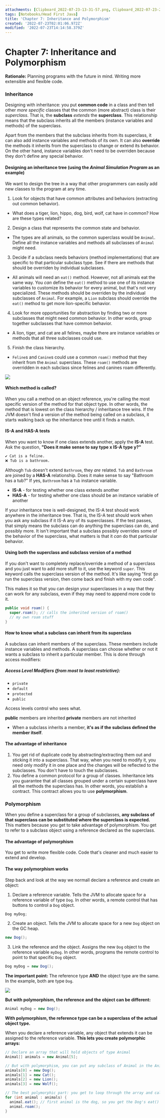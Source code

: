 ```yaml
---
attachments: [Clipboard_2022-07-23-13-31-57.png, Clipboard_2022-07-23-20-16-11.png]
tags: [Notebooks/Head First Java]
title: 'Chapter 7: Inheritance and Polymorphism'
created: '2022-07-23T02:01:06.972Z'
modified: '2022-07-23T14:14:58.379Z'
---
```


# Chapter 7: Inheritance and Polymorphism

__Rationale:__ Planning programs with the future in mind. Writing more extensible and flexible code.

### Inheritance

Designing with inheritance: you put __common code__ in a class and then tell other _more specific_ classes that the common (more abstract) class is their _superclass_. That is, the __subclass__ _extends_ the __superclass__. This relationship means that the subclass inherits all the members (instance variables and methods) of the superclass.

Apart from the members that the subclass inherits from its superclass, it can also add instance variables and methods of its own. It can also __override__ the methods it inherits from the superclass to change or extend its behavior. On the other hand, instance variables don't need to be overriden because they don't define any special behavior. 

#### Designing an inheritance tree (using the _Animal Simulation Program_ as an example)

We want to design the tree in a way that other programmers can easily add new classes to the program at any time.

1. Look for objects that have common attributes and behaviors (extracting out common behavior).
  - What does a tiger, lion, hippo, dog, bird, wolf, cat have in common? How are these types related?
2. Design a class that represents the common state and behavior.
  - The types are all animals, so the common superclass would be `Animal`. Define all the instance variables and methods all subclasses of `Animal` might need.
3. Decide if a subclass needs behaviors (method implementations) that are specific to that particular subclass type. See if there are methods that should be overriden by individual subclasses. 
  - All animals will need an `eat()` method. However, not all animals eat the same way. You _can_ define the `eat()` method to use one of its instance variables to customize its behavior for every animal, but that's not very specialized. These methods should be overriden by the individual subclasses of `Animal`. For example, a `Lion` subclass should override the `eat()` method to get more lion-specific behavior.
4. Look for more opportunities for abstraction by finding two or more subclasses that might need common behavior. In other words, group together subclasses that have common behavior.
  - A lion, tiger, and cat are all felines, maybe there are instance variables or methods that all three subclasses could use. 
5. Finish the class hierarchy.
  - `Feline`s and `Canine`s could use a common `roam()` method that they inherit from the `Animal` superclass. These `roam()` methods are overridden in each subclass since felines and canines roam differently.

  ![](@attachment/Clipboard_2022-07-23-13-31-57.png)

#### Which method is called?

When you call a method on an object reference, you're calling the most specific version of the method for that object type. In other words, the method that is lowest on the class hierarchy / inheritance tree wins. If the JVM doesn't find a version of the method being called on a subclass, it starts walking back up the inheritance tree until it finds a match. 


#### IS-A and HAS-A tests

When you want to know if one class extends another, apply the __IS-A__ test. Ask the question, __"Does it make sense to say type x IS-A type y?"__

```sh
✔️ Cat is a feline.
❌ Tub is a bathroom.
```

Although `Tub` doesn't extend `Bathroom`, they _are_ related. `Tub` and `Bathroom` are joined by a __HAS-A__ relationship. Does it make sense to say "Bathroom has a tub?" If yes, `Bathroom` has a `Tub` instance variable. 

- __IS-A__ - for testing whether one class extends another
- __HAS-A__ - for testing whether one class should be an instance variable of another

If your inheritance tree is well-designed, the IS-A test should work anywhere in the inheritance tree. That is, the IS-A test should work when you ask any subclass if it IS-A any of its superclasses. If the test passes, that simply means the subclass can do anything the superclass can do, and possibly more. It isn't important that a subclass possibly overrides some of the behavior of the superclass, what matters is that it _can_ do that particular behavior.

#### Using both the superclass and subclass version of a method

If you don't want to completely replace/override a method of a superclass and you just want to add more stuff to it, use the keyword `super`. This keyword calls the superclass version of the method. It's like saying "first go run the superclass version, then come back and finish with my own code". 

This makes it so that you can design your superclasses in a way that they can work for any subclass, even if they may need to append more code to it. 

```java
public void roam() {
  super.roam(); // calls the inherited version of roam()
  // my own roam stuff
}
```

#### How to know what a subclass can inherit from its superclass

A subclass can inherit members of the superclass. These members include instance variables and methods. A superclass can choose whether or not it wants a subclass to inherit a particular member. This is done through access modifiers:

##### Access Level Modifiers (from most to least restrictive):
- `private`
- `default`
- `protected`
- `public`

Access levels control who sees what. 

__public__ members are inherited
__private__ members are not inherited

* When a subclass inherits a member, __it's as if the subclass defined the member itself__.

#### The advantage of inheritance

1. You get rid of duplicate code by abstracting/extracting them out and sticking it into a superclass. That way, when you need to modify it, you need only modify it in one place and the changes will be reflected to the subclasses. You don't have to touch the subclasses. 
2. You define a common protocol for a group of classes. Inheritance lets you guarantee that all classes grouped under a certain superclass have all the methods the superclass has. In other words, you establish a contract. This contract allows you to use __polymorphism__.

### Polymorphism

When you define a superclass for a group of subclasses, __any subclass of that superclass can be substituted where the superclass is expected.__ This matters because you get to take advantage of polymorphism. You get to refer to a subclass object using a reference declared as the superclass. 

#### The advantage of polymorphism

You get to write more flexible code. Code that's cleaner and much easier to extend and develop.

#### The way polymorphism works

Step back and look at the way we normall declare a reference and create an object:

1. Declare a reference variable. Tells the JVM to allocate space for a reference variable of type `Dog`. In other words, a remote control that has buttons to control a `Dog` object.
```java
Dog myDog;
```

2. Create an object. Tells the JVM to allocate space for a new `Dog` object on the GC heap.
```java
new Dog();
```

3. Link the reference and the object. Assigns the new `Dog` object to the reference variable `myDog`. In other words, programs the remote control to point to that specific `Dog` object.
```java
Dog myDog = new Dog();
```

__The important point:__ The reference type __AND__ the object type are the same. In the example, both are type `Dog`.

![](@attachment/Clipboard_2022-07-23-20-16-11.png)

__But with polymorphism, the reference and the object can be different:__

```java
Animal myDog = new Dog();
```

__With polymorphism, the reference type can be a superclass of the actual object type.__

When you declare a reference variable, any object that extends it can be assigned to the reference variable. __This lets you create polymorphic arrays:__

```java
// Declare an array that will hold objects of type Animal
Animal[] animals = new Animal[5];

// But with polymorphism, you can put any subclass of Animal in the Animal array
animals[0] = new Dog();
animals[1] = new Cat();
animals[2] = new Lion();
animals[3] = new Wolf();

// The best polymorphic part: you get to loop through the array and call one of the Animal-class methods, and every object will do the right thing
for (int animal : animals) {
  animal.eat(); // first animal is the dog, so you get the Dog's eat() method
  animal.roam();
}
```

